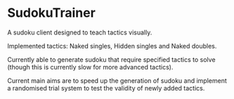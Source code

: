 # SudokuTrainer

A sudoku client designed to teach tactics visually.

Implemented tactics: Naked singles, Hidden singles and Naked doubles.

Currently able to generate sudoku that require specified tactics to solve (though this is currently slow for more advanced tactics).

Current main aims are to speed up the generation of sudoku and implement a randomised trial system to test the validity of newly added tactics.
